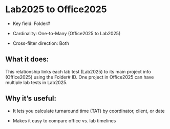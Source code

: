 # Lab2025 to Office2025
- Key field: Folder#

- Cardinality: One-to-Many (Office2025 to Lab2025)

- Cross-filter direction: Both

## What it does:
This relationship links each lab test (Lab2025) to its main project info (Office2025) using the Folder# ID. One project in Office2025 can have multiple lab tests in Lab2025.

## Why it’s useful:

- It lets you calculate turnaround time (TAT) by coordinator, client, or date

- Makes it easy to compare office vs. lab timelines

